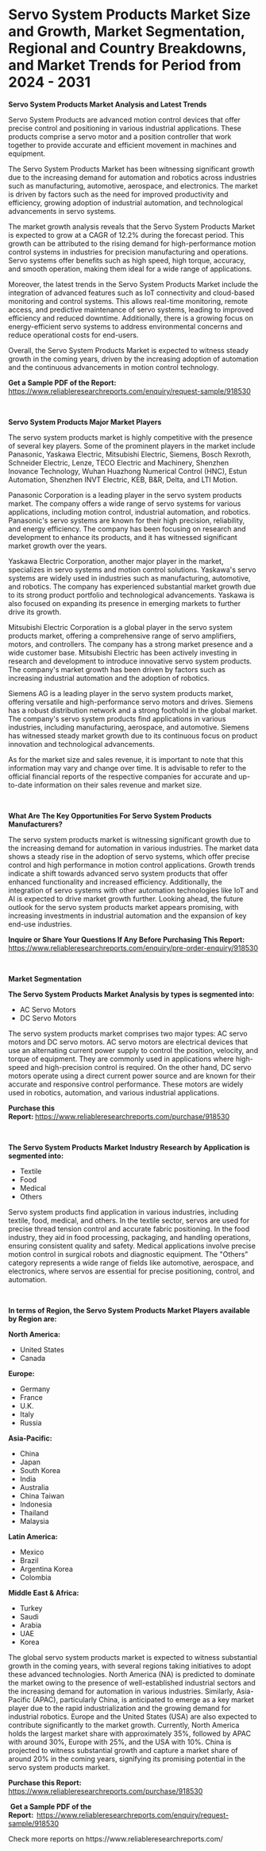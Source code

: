 <p><h1>Servo System Products Market Size and Growth, Market Segmentation, Regional and Country Breakdowns, and Market Trends for Period from 2024 -  2031</h1></p><p><strong>Servo System Products Market Analysis and Latest Trends</strong></p>
<p><p>Servo System Products are advanced motion control devices that offer precise control and positioning in various industrial applications. These products comprise a servo motor and a position controller that work together to provide accurate and efficient movement in machines and equipment.</p><p>The Servo System Products Market has been witnessing significant growth due to the increasing demand for automation and robotics across industries such as manufacturing, automotive, aerospace, and electronics. The market is driven by factors such as the need for improved productivity and efficiency, growing adoption of industrial automation, and technological advancements in servo systems.</p><p>The market growth analysis reveals that the Servo System Products Market is expected to grow at a CAGR of 12.2% during the forecast period. This growth can be attributed to the rising demand for high-performance motion control systems in industries for precision manufacturing and operations. Servo systems offer benefits such as high speed, high torque, accuracy, and smooth operation, making them ideal for a wide range of applications.</p><p>Moreover, the latest trends in the Servo System Products Market include the integration of advanced features such as IoT connectivity and cloud-based monitoring and control systems. This allows real-time monitoring, remote access, and predictive maintenance of servo systems, leading to improved efficiency and reduced downtime. Additionally, there is a growing focus on energy-efficient servo systems to address environmental concerns and reduce operational costs for end-users.</p><p>Overall, the Servo System Products Market is expected to witness steady growth in the coming years, driven by the increasing adoption of automation and the continuous advancements in motion control technology.</p></p>
<p><strong>Get a Sample PDF of the Report:&nbsp;</strong> <a href="https://www.reliableresearchreports.com/enquiry/request-sample/918530">https://www.reliableresearchreports.com/enquiry/request-sample/918530</a></p>
<p>&nbsp;</p>
<p><strong>Servo System Products Major Market Players</strong></p>
<p><p>The servo system products market is highly competitive with the presence of several key players. Some of the prominent players in the market include Panasonic, Yaskawa Electric, Mitsubishi Electric, Siemens, Bosch Rexroth, Schneider Electric, Lenze, TECO Electric and Machinery, Shenzhen Inovance Technology, Wuhan Huazhong Numerical Control (HNC), Estun Automation, Shenzhen INVT Electric, KEB, B&R, Delta, and LTI Motion. </p><p>Panasonic Corporation is a leading player in the servo system products market. The company offers a wide range of servo systems for various applications, including motion control, industrial automation, and robotics. Panasonic's servo systems are known for their high precision, reliability, and energy efficiency. The company has been focusing on research and development to enhance its products, and it has witnessed significant market growth over the years. </p><p>Yaskawa Electric Corporation, another major player in the market, specializes in servo systems and motion control solutions. Yaskawa's servo systems are widely used in industries such as manufacturing, automotive, and robotics. The company has experienced substantial market growth due to its strong product portfolio and technological advancements. Yaskawa is also focused on expanding its presence in emerging markets to further drive its growth.</p><p>Mitsubishi Electric Corporation is a global player in the servo system products market, offering a comprehensive range of servo amplifiers, motors, and controllers. The company has a strong market presence and a wide customer base. Mitsubishi Electric has been actively investing in research and development to introduce innovative servo system products. The company's market growth has been driven by factors such as increasing industrial automation and the adoption of robotics.</p><p>Siemens AG is a leading player in the servo system products market, offering versatile and high-performance servo motors and drives. Siemens has a robust distribution network and a strong foothold in the global market. The company's servo system products find applications in various industries, including manufacturing, aerospace, and automotive. Siemens has witnessed steady market growth due to its continuous focus on product innovation and technological advancements.</p><p>As for the market size and sales revenue, it is important to note that this information may vary and change over time. It is advisable to refer to the official financial reports of the respective companies for accurate and up-to-date information on their sales revenue and market size.</p></p>
<p>&nbsp;</p>
<p><strong>What Are The Key Opportunities For Servo System Products Manufacturers?</strong></p>
<p><p>The servo system products market is witnessing significant growth due to the increasing demand for automation in various industries. The market data shows a steady rise in the adoption of servo systems, which offer precise control and high performance in motion control applications. Growth trends indicate a shift towards advanced servo system products that offer enhanced functionality and increased efficiency. Additionally, the integration of servo systems with other automation technologies like IoT and AI is expected to drive market growth further. Looking ahead, the future outlook for the servo system products market appears promising, with increasing investments in industrial automation and the expansion of key end-use industries.</p></p>
<p><strong>Inquire or Share Your Questions If Any Before Purchasing This Report:</strong> <a href="https://www.reliableresearchreports.com/enquiry/pre-order-enquiry/918530">https://www.reliableresearchreports.com/enquiry/pre-order-enquiry/918530</a></p>
<p>&nbsp;</p>
<p><strong>Market Segmentation</strong></p>
<p><strong>The Servo System Products Market Analysis by types is segmented into:</strong></p>
<p><ul><li>AC Servo Motors</li><li>DC Servo Motors</li></ul></p>
<p><p>The servo system products market comprises two major types: AC servo motors and DC servo motors. AC servo motors are electrical devices that use an alternating current power supply to control the position, velocity, and torque of equipment. They are commonly used in applications where high-speed and high-precision control is required. On the other hand, DC servo motors operate using a direct current power source and are known for their accurate and responsive control performance. These motors are widely used in robotics, automation, and various industrial applications.</p></p>
<p><strong>Purchase this Report:&nbsp;</strong><a href="https://www.reliableresearchreports.com/purchase/918530">https://www.reliableresearchreports.com/purchase/918530</a></p>
<p>&nbsp;</p>
<p><strong>The Servo System Products Market Industry Research by Application is segmented into:</strong></p>
<p><ul><li>Textile</li><li>Food</li><li>Medical</li><li>Others</li></ul></p>
<p><p>Servo system products find application in various industries, including textile, food, medical, and others. In the textile sector, servos are used for precise thread tension control and accurate fabric positioning. In the food industry, they aid in food processing, packaging, and handling operations, ensuring consistent quality and safety. Medical applications involve precise motion control in surgical robots and diagnostic equipment. The "Others" category represents a wide range of fields like automotive, aerospace, and electronics, where servos are essential for precise positioning, control, and automation.</p></p>
<p>&nbsp;</p>
<p><strong>In terms of Region, the Servo System Products Market Players available by Region are:</strong></p>
<p>
    <p> <strong> North America: </strong>
        <ul>
            <li>United States</li>
            <li>Canada</li>
        </ul>
        </p> 
    <p> <strong> Europe: </strong>
        <ul>
            <li>Germany</li>
            <li>France</li>
            <li>U.K.</li>
            <li>Italy</li>
            <li>Russia</li>
        </ul>
        </p> 
    <p> <strong> Asia-Pacific: </strong>
        <ul>
            <li>China</li>
            <li>Japan</li>
            <li>South Korea</li>
            <li>India</li>
            <li>Australia</li>
            <li>China Taiwan</li>
            <li>Indonesia</li>
            <li>Thailand</li>
            <li>Malaysia</li>
        </ul>
        </p> 
    <p> <strong> Latin America: </strong>
        <ul>
            <li>Mexico</li>
            <li>Brazil</li>
            <li>Argentina Korea</li>
            <li>Colombia</li>
        </ul>
        </p> 
    <p> <strong> Middle East & Africa: </strong>
        <ul>
            <li>Turkey</li>
            <li>Saudi</li>
            <li>Arabia</li>
            <li>UAE</li>
            <li>Korea</li>
        </ul>
    </p>
    </p>
<p><p>The global servo system products market is expected to witness substantial growth in the coming years, with several regions taking initiatives to adopt these advanced technologies. North America (NA) is predicted to dominate the market owing to the presence of well-established industrial sectors and the increasing demand for automation in various industries. Similarly, Asia-Pacific (APAC), particularly China, is anticipated to emerge as a key market player due to the rapid industrialization and the growing demand for industrial robotics. Europe and the United States (USA) are also expected to contribute significantly to the market growth. Currently, North America holds the largest market share with approximately 35%, followed by APAC with around 30%, Europe with 25%, and the USA with 10%. China is projected to witness substantial growth and capture a market share of around 20% in the coming years, signifying its promising potential in the servo system products market.</p></p>
<p><strong>Purchase this Report: </strong><a href="https://www.reliableresearchreports.com/purchase/918530">https://www.reliableresearchreports.com/purchase/918530</a></p>
<p>&nbsp;<strong>Get a Sample PDF of the Report:&nbsp;&nbsp;</strong><a href="https://www.reliableresearchreports.com/enquiry/request-sample/918530">https://www.reliableresearchreports.com/enquiry/request-sample/918530</a></p>
<p><strong></strong></p>
<p>Check more reports on https://www.reliableresearchreports.com/</p>